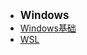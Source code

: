 - <font style="font-weight:bold;font-size:17px;">Windows</font>
- [Windows基础](运维/Windows/Windows基础)
- [WSL](运维/Windows/WSL)

